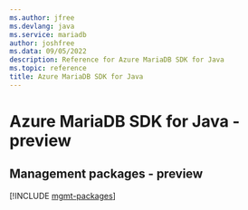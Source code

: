 ```yaml
---
ms.author: jfree
ms.devlang: java
ms.service: mariadb
author: joshfree
ms.data: 09/05/2022
description: Reference for Azure MariaDB SDK for Java
ms.topic: reference
title: Azure MariaDB SDK for Java
---
```

# Azure MariaDB SDK for Java - preview

## Management packages - preview
[!INCLUDE [mgmt-packages](mariadb-mgmt-index.md)]